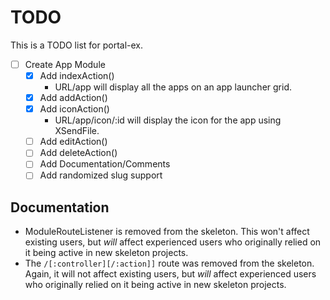 # TODO

This is a TODO list for portal-ex.

- [ ] Create App Module
    - [x] Add indexAction()
        - URL/app will display all the apps on an app launcher grid.
    - [x] Add addAction()
    - [x] Add iconAction()
        - URL/app/icon/:id will display the icon for the app using XSendFile.
    - [ ] Add editAction()
    - [ ] Add deleteAction()
    - [ ] Add Documentation/Comments
    - [ ] Add randomized slug support

## Documentation

- ModuleRouteListener is removed from the skeleton. This won't affect existing
  users, but *will* affect experienced users who originally relied on it being
  active in new skeleton projects.
- The `/[:controller][/:action]]` route was removed from the skeleton. Again, it
  will not affect existing users, but *will* affect experienced users who
  originally relied on it being active in new skeleton projects.
